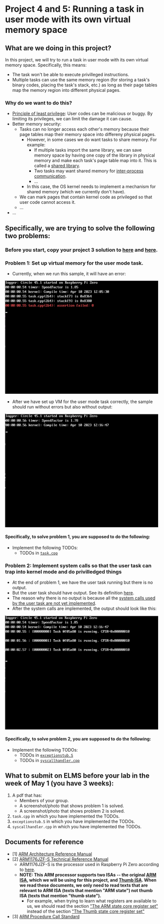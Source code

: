 # Project 4 and 5: Running a task in user mode with its own virtual memory space

## What are we doing in this project?
In this project, we will try to run a task in user mode with its own virtual memory space.
Specifically, this means:
- The task won't be able to execute privilleged instructions.
- Multiple tasks can use the same memory region (for storing a task's binary codes, placing the task's stack, etc.) as long as their page tables map the memory region into different physical pages.

### Why do we want to do this?
- [Principle of least privilege](https://en.wikipedia.org/wiki/Principle_of_least_privilege): User codes can be malicious or buggy. By limiting its privileges, we can limit the damage it can cause.
- Better memory security: 
  - Tasks can no longer access each other's memory because their page tables map their memory space into differeny physical pages.
    - However, in some cases we do want tasks to share memory. For example:
      - If multiple tasks import the same library, we can save memory space by having one copy of the library in physical memory and make each task's page table map into it. This is called a [shared library](https://en.wikipedia.org/wiki/Library_(computing)#Shared_libraries).
      - Two tasks may want shared memory for [inter-process communication](https://en.wikipedia.org/wiki/Inter-process_communication).
      - ...
    - In this case, the OS kernel needs to implement a mechanism for shared memory (which we currently don't have).
  - We can mark pages that contain kernel code as privileged so that user code cannot access it.
  - ...
- ...

## Specifically, we are trying to solve the following two problems:

### Before you start, copy your project 3 solution to [here](../../lib/sched/taskswitch.S#L27-L30) and [here](../../lib/sched/scheduler.cpp#L1).

### Problem 1: Set up virtual memory for the user mode task.
- Currently, when we run this sample, it will have an error:

<img src="img/project 4 after copying p3 sol_part 1 init state_Run called.png" width="500">

- After we have set up VM for the user mode task correctly, the sample should run without errors but also without output:

<img src="img/project 4 after impl vm_user task runs but no output_need syscall impl.png" width="500">

#### Specifically, to solve problem 1, you are supposed to do the following:
- Implement the following TODOs:
  - TODOs in [`task.cpp`](../../lib/sched/task.cpp#L204-L249)
  
### Problem 2: Implement system calls so that the user task can trap into kernel mode and do privilledged things
- At the end of problem 1, we have the user task running but there is no output.
- But the user task should have output. See its definition [here](user_mode_task/main.c).
- The reason why there is no output is because all the [system calls used by the user task are not yet implemented](user_mode_task/my_c_library.c#L43-L81).
- After the system calls are implemented, the output should look like this:

<img src="img/project 4 after impl syscall_user task now runs and print.png" width="500">

#### Specifically, to solve problem 2, you are supposed to do the following:
- Implement the following TODOs:
  - TODOs in [`exceptionstub.S`](../../lib/exceptionstub.S#L76-L88)
  - TODOs in [`syscallhandler.cpp`](../../lib/syscallhandler.cpp#L10)

## What to submit on ELMS before your lab in the week of May 1 (you have 3 weeks):
1. A pdf that has:
	- Members of your group.
	- A screenshot/photo that shows problem 1 is solved.
	- A screenshot/photo that shows problem 2 is solved.
1. `task.cpp` in which you have implemented the TODOs.
1. `exceptionstub.S` in which you have implemented the TODOs.
1. `syscallhandler.cpp` in which you have implemented the TODOs.

## Documents for reference
- [1] [ARM Architecture Reference Manual](https://documentation-service.arm.com/static/5f8dacc8f86e16515cdb865a)
- [2] [ARM1176JZF-S Technical Reference Manual](https://developer.arm.com/documentation/ddi0301/latest/)
	- ARM1176JZF-S is the processor used in Raspberry Pi Zero according to [here](https://www.raspberrypi.com/documentation/computers/processors.html).
	-  **NOTE: This ARM processor supports two ISAs -- the original [ARM ISA](https://en.wikipedia.org/wiki/ARM_architecture_family#Instruction_set), which we will be using for this project, and [Thumb ISA](https://en.wikipedia.org/wiki/ARM_architecture_family#Thumb). When we read these documents, we only need to read texts that are relevant to ARM ISA (texts that mention "ARM state") not thumb ISA (texts that mention "thumb state").**
		- For example, when trying to learn what registers are available to us, we should read the section ["The ARM state core register set"](https://developer.arm.com/documentation/ddi0301/h/programmer-s-model/registers/the-arm-state-core-register-set?lang=en) instead of the section ["The Thumb state core register set"](https://developer.arm.com/documentation/ddi0301/h/programmer-s-model/registers/the-thumb-state-core-register-set?lang=en)
- [3] [ARM Procedure Call Standard](https://developer.arm.com/documentation/dui0041/c/ARM-Procedure-Call-Standard)


